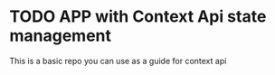 # TODO APP with Context Api state management

This is a basic repo you can use as a guide for context api
